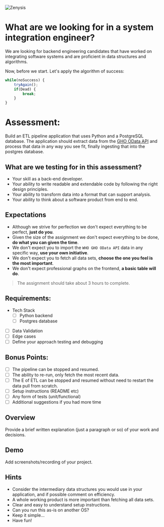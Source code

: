   ![Zenysis](../logo.zenysis.png)

  # What are we looking for in a system integration engineer?

  We are looking for backend engineering candidates that have worked on integrating software systems and are proficient in data structures and algorithms.

  Now, before we start. Let's apply the algorithm of success:

  ```js
  while(noSuccess) {
      tryAgain();
      if(Dead) {
          break;
      }
  }
  ```

  # Assessment:

  Build an ETL pipeline application that uses Python and a PostgreSQL database. The application should extract  data from the [GHO OData API](https://www.who.int/data/gho/info/gho-odata-api) and process that data in any way you see fit, finally ingesting that into the postgres database.

  ## What are we testing for in this assessment?

  - Your skill as a back-end developer.
  - Your ability to write readable and extendable code by following the right design principles.
  - Your ability to transform data into a format that can support analysis.
  - Your ability to think about a software product from end to end.

  ## Expectations

  - Although we strive for perfection we don't expect everything to be perfect, **just do you**.
  - Given the size of the assignment we don't expect everything to be done, **do what you can given the time**.
  - We don't expect you to import the `WHO GHO OData API` data in any specific way, **use your own initiative**.
  - We don't expect you to fetch all data sets, **choose the one you feel is the most important**.
  - We don't expect professional graphs on the frontend, **a basic table will do**.

  > The assignment should take about 3 hours to complete.

  ## Requirements:

  - Tech Stack
    - [ ] Python backend
    - [ ] Postgres database
  - [ ] Data Validation
  - [ ] Edge cases
  - [ ] Define your approach testing and debugging 

  ## Bonus Points:

  - [ ] The pipeline can be stopped and resumed.
  - [ ] The ability to re-run, only fetch the most recent data.
  - [ ] The E of ETL can be stopped and resumed without need to restart the data pull from scratch.
  - [ ] Setup instructions (README etc)
  - [ ] Any form of tests (unit/functional)
  - [ ] Additional suggestions if you had more time

  ## Overview

  Provide a brief written explanation (just a paragraph or so) of your work and decisions.

  ## Demo

  Add screenshots/recording of your project.

  ## Hints

  - Consider the intermediary data structures you would use in your application, and if possible comment on efficiency.
  - A whole working product is more important than fetching all data sets.
  - Clear and easy to understand setup instructions.
  - Can you run this as-is on another OS?
  - Keep it simple...
  - Have fun!
